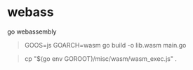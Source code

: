 # webass
go webassembly

> GOOS=js GOARCH=wasm go build -o lib.wasm main.go

> cp "$(go env GOROOT)/misc/wasm/wasm_exec.js" .